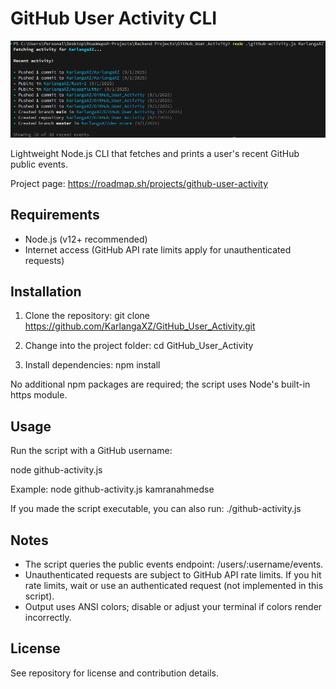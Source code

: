 # GitHub User Activity CLI

<img src="./GitHub_User_Activity_CLI.png">

Lightweight Node.js CLI that fetches and prints a user's recent GitHub public events.

Project page: https://roadmap.sh/projects/github-user-activity

## Requirements

- Node.js (v12+ recommended)
- Internet access (GitHub API rate limits apply for unauthenticated requests)

## Installation

1. Clone the repository:
   git clone https://github.com/KarlangaXZ/GitHub_User_Activity.git

2. Change into the project folder:
   cd GitHub_User_Activity

3. Install dependencies:
   npm install

No additional npm packages are required; the script uses Node's built-in https module.

## Usage

Run the script with a GitHub username:

node github-activity.js <username>

Example:
node github-activity.js kamranahmedse

If you made the script executable, you can also run:
./github-activity.js <username>

## Notes

- The script queries the public events endpoint: /users/:username/events.
- Unauthenticated requests are subject to GitHub API rate limits. If you hit rate limits, wait or use an authenticated request (not implemented in this script).
- Output uses ANSI colors; disable or adjust your terminal if colors render incorrectly.

## License

See repository for license and contribution details.